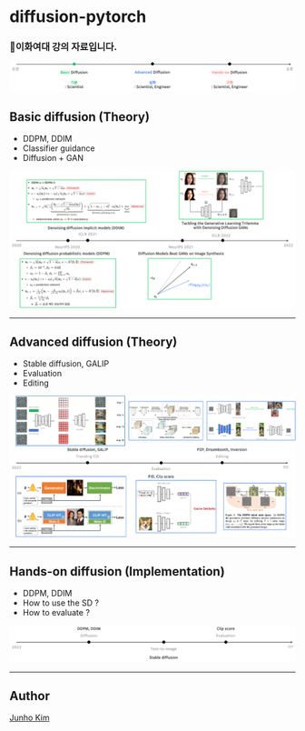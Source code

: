 # diffusion-pytorch
### 이화여대 강의 자료입니다.

<div align="center">
  <img src=./assets/figs/teaser.png>
</div>

## Basic diffusion (Theory)
* DDPM, DDIM
* Classifier guidance
* Diffusion + GAN
  
<div align="center">
  <img src=./assets/figs/basic_fig.png>
</div>

---
## Advanced diffusion (Theory)
* Stable diffusion, GALIP
* Evaluation
* Editing

<div align="center">
  <img src=./assets/figs/advaned_fig.png>
</div>

---
## Hands-on diffusion (Implementation)
* DDPM, DDIM
* How to use the SD ?
* How to evaluate ?

<div align="center">
  <img src=./assets/figs/handson_fig.png>
</div>

---
## Author
[Junho Kim](http://bit.ly/jhkim_resume)

